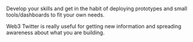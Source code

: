 Develop your skills and get in the habit of deploying prototypes and small tools/dashboards to fit your own needs.

Web3 Twitter is really useful for getting new information and spreading awareness about what you are building.
